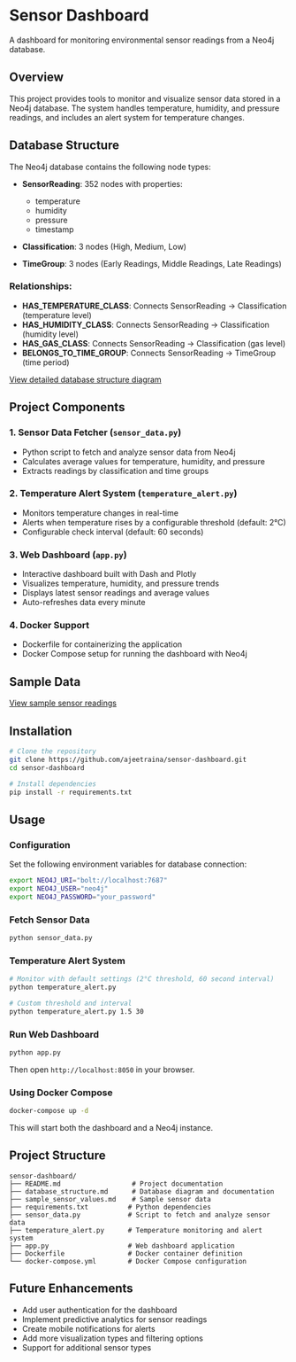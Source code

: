 # Sensor Dashboard

A dashboard for monitoring environmental sensor readings from a Neo4j database.

## Overview

This project provides tools to monitor and visualize sensor data stored in a Neo4j database. The system handles temperature, humidity, and pressure readings, and includes an alert system for temperature changes.

## Database Structure

The Neo4j database contains the following node types:

- **SensorReading**: 352 nodes with properties:
  - temperature
  - humidity
  - pressure
  - timestamp

- **Classification**: 3 nodes (High, Medium, Low)

- **TimeGroup**: 3 nodes (Early Readings, Middle Readings, Late Readings)

### Relationships:
- **HAS_TEMPERATURE_CLASS**: Connects SensorReading → Classification (temperature level)
- **HAS_HUMIDITY_CLASS**: Connects SensorReading → Classification (humidity level)
- **HAS_GAS_CLASS**: Connects SensorReading → Classification (gas level)
- **BELONGS_TO_TIME_GROUP**: Connects SensorReading → TimeGroup (time period)

[View detailed database structure diagram](database_structure.md)

## Project Components

### 1. Sensor Data Fetcher (`sensor_data.py`)
- Python script to fetch and analyze sensor data from Neo4j
- Calculates average values for temperature, humidity, and pressure
- Extracts readings by classification and time groups

### 2. Temperature Alert System (`temperature_alert.py`)
- Monitors temperature changes in real-time
- Alerts when temperature rises by a configurable threshold (default: 2°C)
- Configurable check interval (default: 60 seconds)

### 3. Web Dashboard (`app.py`)
- Interactive dashboard built with Dash and Plotly
- Visualizes temperature, humidity, and pressure trends
- Displays latest sensor readings and average values
- Auto-refreshes data every minute

### 4. Docker Support
- Dockerfile for containerizing the application
- Docker Compose setup for running the dashboard with Neo4j

## Sample Data

[View sample sensor readings](sample_sensor_values.md)

## Installation

```bash
# Clone the repository
git clone https://github.com/ajeetraina/sensor-dashboard.git
cd sensor-dashboard

# Install dependencies
pip install -r requirements.txt
```

## Usage

### Configuration

Set the following environment variables for database connection:

```bash
export NEO4J_URI="bolt://localhost:7687"
export NEO4J_USER="neo4j"
export NEO4J_PASSWORD="your_password"
```

### Fetch Sensor Data

```bash
python sensor_data.py
```

### Temperature Alert System

```bash
# Monitor with default settings (2°C threshold, 60 second interval)
python temperature_alert.py

# Custom threshold and interval
python temperature_alert.py 1.5 30
```

### Run Web Dashboard

```bash
python app.py
```

Then open `http://localhost:8050` in your browser.

### Using Docker Compose

```bash
docker-compose up -d
```

This will start both the dashboard and a Neo4j instance.

## Project Structure

```
sensor-dashboard/
├── README.md                  # Project documentation
├── database_structure.md      # Database diagram and documentation
├── sample_sensor_values.md    # Sample sensor data
├── requirements.txt          # Python dependencies
├── sensor_data.py            # Script to fetch and analyze sensor data
├── temperature_alert.py      # Temperature monitoring and alert system
├── app.py                    # Web dashboard application
├── Dockerfile                # Docker container definition
└── docker-compose.yml        # Docker Compose configuration
```

## Future Enhancements

- Add user authentication for the dashboard
- Implement predictive analytics for sensor readings
- Create mobile notifications for alerts
- Add more visualization types and filtering options
- Support for additional sensor types
